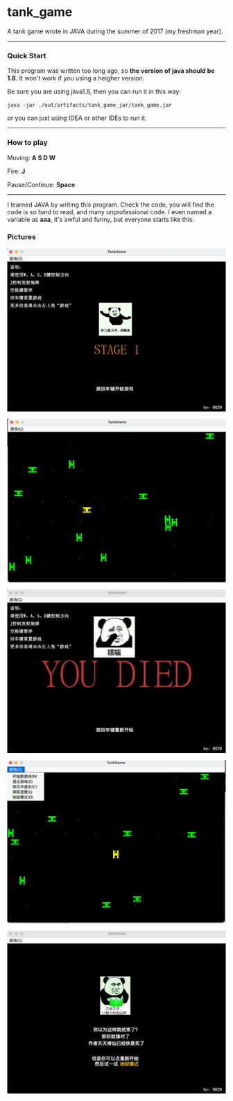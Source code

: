 # tank_game
A tank game wrote in JAVA during the summer of 2017 (my freshman year).

------

### Quick Start

This program was written too long ago, so **the version of java should be 1.8**. It won't work if you using a heigher version. 

Be sure you are using java1.8, then you can run it in this way:
```
java -jar ./out/artifacts/tank_game_jar/tank_game.jar
```
or you can just using IDEA or other IDEs to run it.

------

### How to play
Moving: **A S D W**

Fire: **J**

Pause/Continue: **Space**

------
I learned JAVA by writing this program. Check the code, you will find the code is so hard to read, and many unprofessional code. 
I even named a variable as **aaa**, it's awful and funny, but everyone starts like this.

### Pictures
![markdown picture](./assets/home.png)

![markdown picture](./assets/gaming.png)

![markdown picture](./assets/die.png)

![markdown picture](./assets/options.png)

![markdown picture](./assets/win.png)
